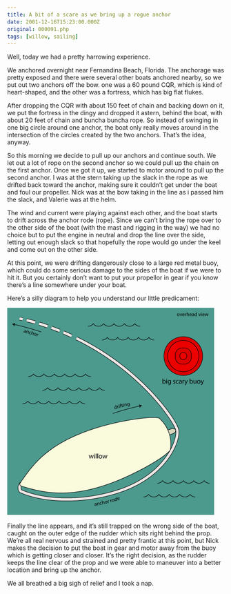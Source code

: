```yaml
---
title: A bit of a scare as we bring up a rogue anchor
date: 2001-12-16T15:23:00.000Z
original: 000091.php
tags: [willow, sailing]
---
```


Well, today we had a pretty harrowing experience.

We anchored overnight near Fernandina Beach, Florida. The anchorage was pretty exposed and there were several other boats anchored nearby, so we put out two anchors off the bow. one was a 60 pound CQR, which is kind of heart-shaped, and the other was a fortress, which has big flat flukes.

After dropping the CQR with about 150 feet of chain and backing down on it, we put the fortress in the dingy and dropped it astern, behind the boat, with about 20 feet of chain and buncha buncha rope. So instead of swinging in one big circle around one anchor, the boat only really moves around in the intersection of the circles created by the two anchors. That’s the idea, anyway.

So this morning we decide to pull up our anchors and continue south. We let out a lot of rope on the second anchor so we could pull up the chain on the first anchor. Once we got it up, we started to motor around to pull up the second anchor. I was at the stern taking up the slack in the rope as we drifted back toward the anchor, making sure it couldn’t get under the boat and foul our propeller. Nick was at the bow taking in the line as i passed him the slack, and Valerie was at the helm.

The wind and current were playing against each other, and the boat starts to drift across the anchor rode (rope). Since we can’t bring the rope over to the other side of the boat (with the mast and rigging in the way) we had no choice but to put the engine in neutral and drop the line over the side, letting out enough slack so that hopefully the rope would go under the keel and come out on the other side.

At this point, we were drifting dangerously close to a large red metal buoy, which could do some serious damage to the sides of the boat if we were to hit it. But you certainly don’t want to put your propellor in gear if you know there’s a line somewhere under your boat.

Here’s a silly diagram to help you understand our little predicament:

<p class="polaroid"><img src="./anchor-diagram.gif" /></p>

Finally the line appears, and it’s still trapped on the wrong side of the boat, caught on the outer edge of the rudder which sits right behind the prop. We’re all real nervous and strained and pretty frantic at this point, but Nick makes the decision to put the boat in gear and motor away from the buoy which is getting closer and closer. It’s the right decision, as the rudder keeps the line clear of the prop and we were able to maneuver into a better location and bring up the anchor.

We all breathed a big sigh of relief and I took a nap.
